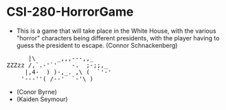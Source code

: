 # CSI-280-HorrorGame
- This is a game that will take place in the White House, with the various "horror" characters being different presidents, with the player having to guess the president to escape. (Connor Schnackenberg)
<pre>
      |\      _,,,---,,_     
ZZZzz /,`.-'`'    -.  ;-;;,_ 
     |,4-  ) )-,_. ,\ (  `'-'
    '---''(_/--'  `-'\_)     
</pre>
- (Conor Byrne)
- (Kaiden Seymour)
